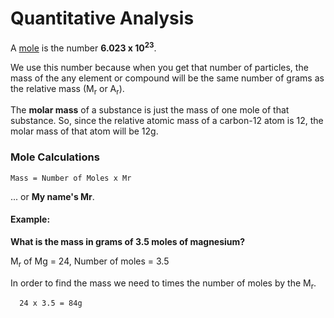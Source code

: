 Quantitative Analysis
=====================

A <u>mole</u> is the number **6.023 x 10<sup>23</sup>**.

We use this number because when you get that number of particles, the mass of the any element or compound will be the same number of grams as the relative mass (M<sub>r</sub> or A<sub>r</sub>).

The **molar mass** of a substance is just the mass of one mole of that substance. So, since the relative atomic mass of a carbon-12 atom is 12, the molar mass of that atom will be 12g.

### Mole Calculations
```
Mass = Number of Moles x Mr
```
... or **My name's Mr**.

#### Example:
**What is the mass in grams of 3.5 moles of magnesium?**

M<sub>r</sub> of Mg = 24, Number of moles = 3.5

In order to find the mass we need to times the number of moles by the M<sub>r</sub>.

```
  24 x 3.5 = 84g
```

